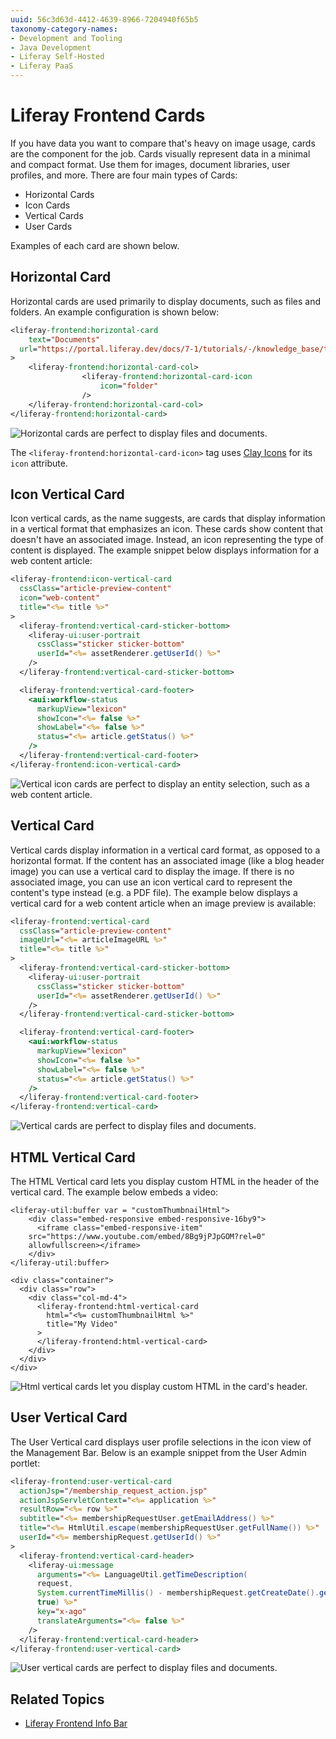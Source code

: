 ```yaml
---
uuid: 56c3d63d-4412-4639-8966-7204940f65b5
taxonomy-category-names:
- Development and Tooling
- Java Development
- Liferay Self-Hosted
- Liferay PaaS
---
```

# Liferay Frontend Cards

If you have data you want to compare that's heavy on image usage, cards are the component for the job. Cards visually represent data in a minimal and compact format. Use them for images, document libraries, user profiles, and more. There are four main types of Cards:

* Horizontal Cards
* Icon Cards
* Vertical Cards
* User Cards

Examples of each card are shown below.

## Horizontal Card

Horizontal cards are used primarily to display documents, such as files and folders. An example configuration is shown below:

```jsp
<liferay-frontend:horizontal-card
	text="Documents"
  url="https://portal.liferay.dev/docs/7-1/tutorials/-/knowledge_base/t/clay-icons"
>
	<liferay-frontend:horizontal-card-col>
				<liferay-frontend:horizontal-card-icon
					icon="folder"
				/>
	</liferay-frontend:horizontal-card-col>
</liferay-frontend:horizontal-card>
```

![Horizontal cards are perfect to display files and documents.](./liferay-frontend-cards-intro/images/01.png)

The `<liferay-frontend:horizontal-card-icon>` tag uses [Clay Icons](../clay-tag-library/clay-icons.md) for its `icon` attribute. 

## Icon Vertical Card

Icon vertical cards, as the name suggests, are cards that display information in a vertical format that emphasizes an icon. These cards show content that doesn't have an associated image. Instead, an icon representing the type of content is displayed. The example snippet below displays information for a web content article:

```jsp
<liferay-frontend:icon-vertical-card
  cssClass="article-preview-content"
  icon="web-content"
  title="<%= title %>"
>
  <liferay-frontend:vertical-card-sticker-bottom>
    <liferay-ui:user-portrait
      cssClass="sticker sticker-bottom"
      userId="<%= assetRenderer.getUserId() %>"
    />
  </liferay-frontend:vertical-card-sticker-bottom>

  <liferay-frontend:vertical-card-footer>
    <aui:workflow-status 
      markupView="lexicon" 
      showIcon="<%= false %>" 
      showLabel="<%= false %>" 
      status="<%= article.getStatus() %>" 
    />
  </liferay-frontend:vertical-card-footer>
</liferay-frontend:icon-vertical-card>
```

![Vertical icon cards are perfect to display an entity selection, such as a web content article.](./liferay-frontend-cards-intro/images/02.png)

## Vertical Card

Vertical cards display information in a vertical card format, as opposed to a horizontal format. If the content has an associated image (like a blog header image) you can use a vertical card to display the image. If there is no associated image, you can use an icon vertical card to represent the content's type instead (e.g. a PDF file). The example below displays a vertical card for a web content article when an image preview is available:

```jsp
<liferay-frontend:vertical-card
  cssClass="article-preview-content"
  imageUrl="<%= articleImageURL %>"
  title="<%= title %>"
>
  <liferay-frontend:vertical-card-sticker-bottom>
    <liferay-ui:user-portrait
      cssClass="sticker sticker-bottom"
      userId="<%= assetRenderer.getUserId() %>"
    />
  </liferay-frontend:vertical-card-sticker-bottom>

  <liferay-frontend:vertical-card-footer>
    <aui:workflow-status 
      markupView="lexicon" 
      showIcon="<%= false %>" 
      showLabel="<%= false %>" 
      status="<%= article.getStatus() %>" 
    />
  </liferay-frontend:vertical-card-footer>
</liferay-frontend:vertical-card>
```

![Vertical cards are perfect to display files and documents.](./liferay-frontend-cards-intro/images/03.png)

## HTML Vertical Card

The HTML Vertical card lets you display custom HTML in the header of the vertical card. The example below embeds a video:

```
<liferay-util:buffer var = "customThumbnailHtml">
	<div class="embed-responsive embed-responsive-16by9">
	  <iframe class="embed-responsive-item" 
    src="https://www.youtube.com/embed/8Bg9jPJpGOM?rel=0" 
    allowfullscreen></iframe>
	</div>
</liferay-util:buffer>

<div class="container">
  <div class="row">
    <div class="col-md-4">
      <liferay-frontend:html-vertical-card
      	html="<%= customThumbnailHtml %>"
      	title="My Video"
      >
      </liferay-frontend:html-vertical-card>
    </div>
  </div>
</div>
```

![Html vertical cards let you display custom HTML in the card's header.](./liferay-frontend-cards-intro/images/04.png)

## User Vertical Card

The User Vertical card displays user profile selections in the icon view of the Management Bar. Below is an example snippet from the User Admin portlet:

```jsp
<liferay-frontend:user-vertical-card
  actionJsp="/membership_request_action.jsp"
  actionJspServletContext="<%= application %>"
  resultRow="<%= row %>"
  subtitle="<%= membershipRequestUser.getEmailAddress() %>"
  title="<%= HtmlUtil.escape(membershipRequestUser.getFullName()) %>"
  userId="<%= membershipRequest.getUserId() %>"
>
  <liferay-frontend:vertical-card-header>
    <liferay-ui:message 
      arguments="<%= LanguageUtil.getTimeDescription(
      request, 
      System.currentTimeMillis() - membershipRequest.getCreateDate().getTime(), 
      true) %>" 
      key="x-ago" 
      translateArguments="<%= false %>" 
    />
  </liferay-frontend:vertical-card-header>
</liferay-frontend:user-vertical-card>
```

![User vertical cards are perfect to display files and documents.](./liferay-frontend-cards-intro/images/05.png)

## Related Topics

- [Liferay Frontend Info Bar](./liferay-frontend-info-bar.md)
